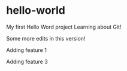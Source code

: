 # hello-world
My first Hello Word project
Learning about Git!

Some more edits in this version!

Adding feature 1

Adding feature 3
